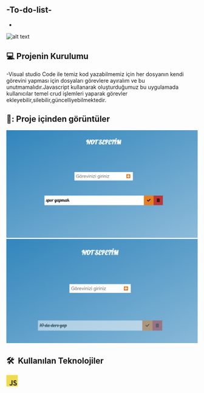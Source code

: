 ## -To-do-list-
-



![alt text](https://www.woohoobox.com/Uploads/UrunResimleri/buyuk/motivasyon-to-do-list-kirtasiye-woohoo-2f0f19.jpg)



 ## :computer: Projenin Kurulumu
 
-Visual studio Code ile temiz kod yazabilmemiz için her dosyanın kendi görevini yapması için dosyaları görevlere ayıralım ve  bu unutmamalıdır.Javascript kullanarak oluşturduğumuz bu uygulamada kullanıcılar  temel crud işlemleri yaparak görevler ekleyebilir,silebilir,güncelliyebilmektedir.

 ## 🙈: Proje içinden görüntüler
 
 ![alt text](https://github.com/nuri35/-To-do-list-/blob/main/images/a.PNG)
 ![alt text](https://github.com/nuri35/-To-do-list-/blob/main/images/f.PNG)
 

<h2> 🛠 &nbsp;Kullanılan Teknolojiler</h2>

<code><img height="30" src="https://raw.githubusercontent.com/github/explore/80688e429a7d4ef2fca1e82350fe8e3517d3494d/topics/javascript/javascript.png"></code>


